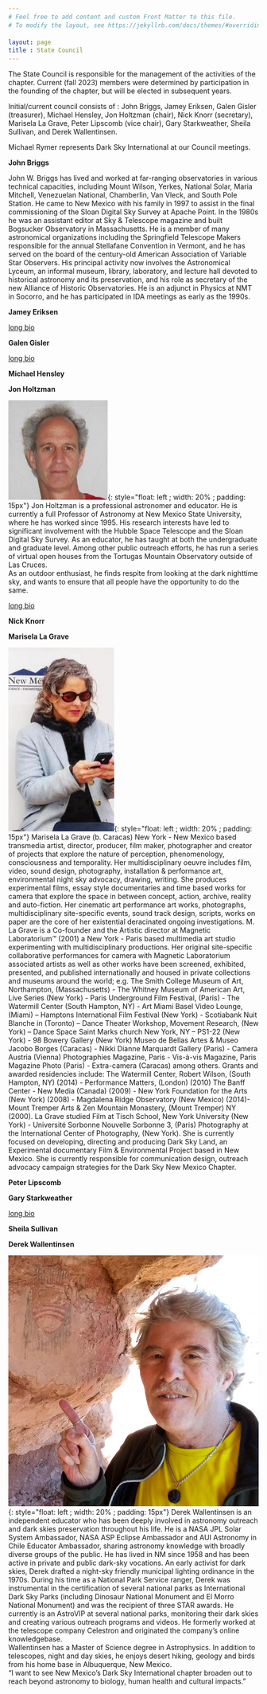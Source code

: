 ```yaml
---
# Feel free to add content and custom Front Matter to this file.
# To modify the layout, see https://jekyllrb.com/docs/themes/#overriding-theme-defaults

layout: page
title : State Council
---
```


The State Council is responsible for the management of the activities
of the chapter. Current (fall 2023) members were determined by participation
in the founding of the chapter, but will be elected in subsequent
years. 

Initial/current council consists of : John Briggs, Jamey Eriksen,  Galen
Gisler (treasurer), Michael Hensley, Jon Holtzman (chair),
Nick Knorr (secretary), Marisela La Grave, Peter Lipscomb (vice chair),
Gary Starkweather, Sheila Sullivan, and Derek Wallentinsen.


Michael Rymer represents Dark Sky International at our Council
meetings.

**John Briggs**

John W. Briggs has lived and worked at far-ranging observatories
in various technical capacities, including Mount Wilson, Yerkes,
National Solar, Maria Mitchell, Venezuelan National, Chamberlin,
Van Vleck, and South Pole Station.  He came to New Mexico with his
family in 1997 to assist in the final commissioning of the Sloan
Digital Sky Survey at Apache Point.  In the 1980s he was an assistant
editor at Sky & Telescope magazine and built Bogsucker Observatory
in Massachusetts.  He is a member of many astronomical organizations
including the Springfield Telescope Makers responsible for the
annual Stellafane Convention in Vermont, and he has served on the
board of the century-old American Association of Variable Star
Observers.  His principal activity now involves the Astronomical
Lyceum, an informal museum, library, laboratory, and lecture hall
devoted to historical astronomy and its preservation, and his role
as secretary of the new Alliance of Historic Observatories.  He is
an adjunct in Physics at NMT in Socorro, and he has participated
in IDA meetings as early as the 1990s.


**Jamey Eriksen**

[long bio](bios/bios#Eriksen)

**Galen Gisler**

[long bio](bios/bios#Gisler)

**Michael Hensley**

**Jon Holtzman**

![image](bios/holtz.jpg){: style="float: left ; width: 20% ; padding: 15px"}
Jon Holtzman is a professional astronomer and educator. He is currently a full 
Professor of Astronomy at New Mexico State University, where he has worked
since 1995. His research interests have led to significant involvement with 
the Hubble Space Telescope and the Sloan Digital Sky Survey. As an educator,
he has taught at both the undergraduate and graduate level. Among other public
outreach efforts, he has run a series of virtual open houses from the 
Tortugas Mountain Observatory outside of Las Cruces.  
As an outdoor enthusiast, he finds respite from looking at the dark nighttime
sky, and wants to ensure that all people have the opportunity to do the same.

[long bio](bios/bios#Holtzman)

**Nick Knorr**

**Marisela La Grave**

![image](bios/marisela.jpeg){: style="float: left ; width: 20% ; padding: 15px"}
Marisela La Grave (b. Caracas) New York - New Mexico based transmedia
artist, director, producer, film maker, photographer and creator
of projects that explore the nature of perception, phenomenology,
consciousness and temporality. Her multidisciplinary oeuvre includes
film, video, sound design, photography, installation & performance
art, environmental night sky advocacy, drawing, writing. She produces
experimental films, essay style documentaries and time based works
for camera that explore the space in between concept, action,
archive, reality and auto-fiction. Her cinematic art performance
art works, photographs, multidisciplinary site-specific events,
sound track design, scripts, works on paper are the core of her
existential deracinated ongoing investigations.  M. La Grave  is a
Co-founder and the Artistic director at Magnetic Laboratorium™
(2001) a New York - Paris  based multimedia art studio experimenting
with multidisciplinary productions. Her original site-specific
collaborative performances for camera with Magnetic Laboratorium
associated artists as well as other works have been screened,
exhibited, presented, and published internationally and housed in
private collections and museums around the world; e.g. The Smith
College Museum of Art, Northampton, (Massachusetts) - The Whitney
Museum of American Art, Live Series (New York) - Paris Underground
Film Festival, (Paris) - The Watermill Center (South Hampton, NY) - Art Miami Basel Video Lounge, (Miami)  – Hamptons International
Film Festival (New York) - Scotiabank Nuit Blanche in (Toronto) –
Dance Theater Workshop, Movement Research, (New York) – Dance Space
Saint Marks church New York, NY – PS1-22 (New York) - 98 Bowery
Gallery (New York) Museo de Bellas Artes & Museo Jacobo Borges
(Caracas) - Nikki Dianne Marquardt Gallery (Paris) - Camera Austria
(Vienna) Photographies Magazine, Paris - Vis-à-vis Magazine, Paris
Magazine Photo (Paris) - Extra-camera (Caracas) among others. Grants
and awarded residencies  include: The Watermill Center, Robert
Wilson, (South Hampton, NY) (2014) - Performance Matters, (London)
(2010) The Banff Center - New Media (Canada) (2009) - New York
Foundation for the Arts (New York) (2008) - Magdalena Ridge Observatory
(New Mexico) (2014)- Mount Tremper Arts & Zen Mountain Monastery,
(Mount Tremper) NY (2000).  La Grave studied Film at Tisch School,
New York University (New York) - Université Sorbonne Nouvelle
Sorbonne 3, (Paris) Photography at the International Center of
Photography, (New York). She is currently focused on developing,
directing and producing Dark Sky Land, an Experimental documentary
Film & Environmental Project based in New Mexico. She is currently
responsible for communication design, outreach advocacy campaign
strategies for the Dark Sky New Mexico Chapter.


**Peter Lipscomb**

**Gary Starkweather**

[long bio](bios/bios#Starkweather)

**Sheila Sullivan**

**Derek Wallentinsen**  

![image](bios/wallentinsen.jpg){: style="float: left ; width: 20% ; padding: 15px"}
Derek Wallentinsen is an independent educator who has been deeply involved in
astronomy outreach and dark skies preservation throughout his life. He is a NASA
JPL Solar System Ambassador, NASA ASP Eclipse Ambassador and AUI Astronomy
in Chile Educator Ambassador, sharing astronomy knowledge with broadly diverse
groups of the public. He has lived in NM since 1958 and has been active in private
and public dark-sky vocations. An early activist for dark skies, Derek drafted a
night-sky friendly municipal lighting ordinance in the 1970s. During his time as a
National Park Service ranger, Derek was instrumental in the certification of
several national parks as International Dark Sky Parks (including Dinosaur
National Monument and El Morro National Monument) and was the recipient of
three STAR awards. He currently is an AstroVIP at several national parks,
monitoring their dark skies and creating various outreach programs and videos.
He formerly worked at the telescope company Celestron and originated the
company’s online knowledgebase.  
Wallentinsen has a Master of Science degree in Astrophysics. In addition to
telescopes, night and day skies, he enjoys desert hiking, geology and birds from
his home base in Albuquerque, New Mexico.  
“I want to see New Mexico’s Dark Sky International chapter broaden out to reach
beyond astronomy to biology, human health and cultural impacts.”


